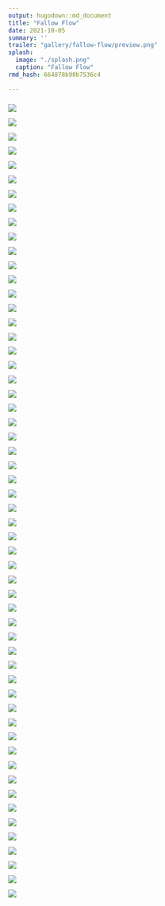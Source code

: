 ```yaml
---
output: hugodown::md_document
title: "Fallow Flow"
date: 2021-10-05
summary: ''
trailer: "gallery/fallow-flow/preview.png"
splash:
  image: "./splash.png"
  caption: "Fallow Flow"
rmd_hash: 664878b90b7536c4

---
```


<div class="highlight">

</div>

<div class="highlight">

<div>
<div class="row p-0 row-cols-1 row-cols-sm-2 row-cols-md-3 row-cols-lg-4" style="margin-left: -.4rem; margin-right: -.4rem; margin-top: 1rem; margin-bottom: 1rem; ">
<div class="card bg-transparent m-0 border-0 collapse.show bs4cards-blahblahblah bs4cards-NA" style="padding: .4rem ; border-width: 0; border-radius: 0 0 0 0 ;">
<a href="https://djnavarro.net/series-fallow-flow/4000/fallow-flow_10_pos1001_seed1012.png">
<img src="https://djnavarro.net/series-fallow-flow/800/fallow-flow_10_pos1001_seed1012.png" class="card-img" style="border-style:solid; border-color:#808080FF; border-width:0; border-radius: 0 0 0 0 ;"/>
</a>
</div>
<div class="card bg-transparent m-0 border-0 collapse.show bs4cards-blahblahblah bs4cards-NA" style="padding: .4rem ; border-width: 0; border-radius: 0 0 0 0 ;">
<a href="https://djnavarro.net/series-fallow-flow/4000/fallow-flow_10_pos1002_seed1118.png">
<img src="https://djnavarro.net/series-fallow-flow/800/fallow-flow_10_pos1002_seed1118.png" class="card-img" style="border-style:solid; border-color:#808080FF; border-width:0; border-radius: 0 0 0 0 ;"/>
</a>
</div>
<div class="card bg-transparent m-0 border-0 collapse.show bs4cards-blahblahblah bs4cards-NA" style="padding: .4rem ; border-width: 0; border-radius: 0 0 0 0 ;">
<a href="https://djnavarro.net/series-fallow-flow/4000/fallow-flow_10_pos1003_seed1157.png">
<img src="https://djnavarro.net/series-fallow-flow/800/fallow-flow_10_pos1003_seed1157.png" class="card-img" style="border-style:solid; border-color:#808080FF; border-width:0; border-radius: 0 0 0 0 ;"/>
</a>
</div>
<div class="card bg-transparent m-0 border-0 collapse.show bs4cards-blahblahblah bs4cards-NA" style="padding: .4rem ; border-width: 0; border-radius: 0 0 0 0 ;">
<a href="https://djnavarro.net/series-fallow-flow/4000/fallow-flow_10_pos1004_seed1056.png">
<img src="https://djnavarro.net/series-fallow-flow/800/fallow-flow_10_pos1004_seed1056.png" class="card-img" style="border-style:solid; border-color:#808080FF; border-width:0; border-radius: 0 0 0 0 ;"/>
</a>
</div>
<div class="card bg-transparent m-0 border-0 collapse.show bs4cards-blahblahblah bs4cards-NA" style="padding: .4rem ; border-width: 0; border-radius: 0 0 0 0 ;">
<a href="https://djnavarro.net/series-fallow-flow/4000/fallow-flow_10_pos1005_seed1057.png">
<img src="https://djnavarro.net/series-fallow-flow/800/fallow-flow_10_pos1005_seed1057.png" class="card-img" style="border-style:solid; border-color:#808080FF; border-width:0; border-radius: 0 0 0 0 ;"/>
</a>
</div>
<div class="card bg-transparent m-0 border-0 collapse.show bs4cards-blahblahblah bs4cards-NA" style="padding: .4rem ; border-width: 0; border-radius: 0 0 0 0 ;">
<a href="https://djnavarro.net/series-fallow-flow/4000/fallow-flow_10_pos1006_seed1160.png">
<img src="https://djnavarro.net/series-fallow-flow/800/fallow-flow_10_pos1006_seed1160.png" class="card-img" style="border-style:solid; border-color:#808080FF; border-width:0; border-radius: 0 0 0 0 ;"/>
</a>
</div>
<div class="card bg-transparent m-0 border-0 collapse.show bs4cards-blahblahblah bs4cards-NA" style="padding: .4rem ; border-width: 0; border-radius: 0 0 0 0 ;">
<a href="https://djnavarro.net/series-fallow-flow/4000/fallow-flow_10_pos1007_seed1095.png">
<img src="https://djnavarro.net/series-fallow-flow/800/fallow-flow_10_pos1007_seed1095.png" class="card-img" style="border-style:solid; border-color:#808080FF; border-width:0; border-radius: 0 0 0 0 ;"/>
</a>
</div>
<div class="card bg-transparent m-0 border-0 collapse.show bs4cards-blahblahblah bs4cards-NA" style="padding: .4rem ; border-width: 0; border-radius: 0 0 0 0 ;">
<a href="https://djnavarro.net/series-fallow-flow/4000/fallow-flow_10_pos1008_seed1021.png">
<img src="https://djnavarro.net/series-fallow-flow/800/fallow-flow_10_pos1008_seed1021.png" class="card-img" style="border-style:solid; border-color:#808080FF; border-width:0; border-radius: 0 0 0 0 ;"/>
</a>
</div>
<div class="card bg-transparent m-0 border-0 collapse.show bs4cards-blahblahblah bs4cards-NA" style="padding: .4rem ; border-width: 0; border-radius: 0 0 0 0 ;">
<a href="https://djnavarro.net/series-fallow-flow/4000/fallow-flow_10_pos1009_seed1086.png">
<img src="https://djnavarro.net/series-fallow-flow/800/fallow-flow_10_pos1009_seed1086.png" class="card-img" style="border-style:solid; border-color:#808080FF; border-width:0; border-radius: 0 0 0 0 ;"/>
</a>
</div>
<div class="card bg-transparent m-0 border-0 collapse.show bs4cards-blahblahblah bs4cards-NA" style="padding: .4rem ; border-width: 0; border-radius: 0 0 0 0 ;">
<a href="https://djnavarro.net/series-fallow-flow/4000/fallow-flow_10_pos1010_seed1168.png">
<img src="https://djnavarro.net/series-fallow-flow/800/fallow-flow_10_pos1010_seed1168.png" class="card-img" style="border-style:solid; border-color:#808080FF; border-width:0; border-radius: 0 0 0 0 ;"/>
</a>
</div>
<div class="card bg-transparent m-0 border-0 collapse.show bs4cards-blahblahblah bs4cards-NA" style="padding: .4rem ; border-width: 0; border-radius: 0 0 0 0 ;">
<a href="https://djnavarro.net/series-fallow-flow/4000/fallow-flow_10_pos1011_seed1123.png">
<img src="https://djnavarro.net/series-fallow-flow/800/fallow-flow_10_pos1011_seed1123.png" class="card-img" style="border-style:solid; border-color:#808080FF; border-width:0; border-radius: 0 0 0 0 ;"/>
</a>
</div>
<div class="card bg-transparent m-0 border-0 collapse.show bs4cards-blahblahblah bs4cards-NA" style="padding: .4rem ; border-width: 0; border-radius: 0 0 0 0 ;">
<a href="https://djnavarro.net/series-fallow-flow/4000/fallow-flow_10_pos1012_seed1030.png">
<img src="https://djnavarro.net/series-fallow-flow/800/fallow-flow_10_pos1012_seed1030.png" class="card-img" style="border-style:solid; border-color:#808080FF; border-width:0; border-radius: 0 0 0 0 ;"/>
</a>
</div>
<div class="card bg-transparent m-0 border-0 collapse.show bs4cards-blahblahblah bs4cards-NA" style="padding: .4rem ; border-width: 0; border-radius: 0 0 0 0 ;">
<a href="https://djnavarro.net/series-fallow-flow/4000/fallow-flow_10_pos1013_seed1170.png">
<img src="https://djnavarro.net/series-fallow-flow/800/fallow-flow_10_pos1013_seed1170.png" class="card-img" style="border-style:solid; border-color:#808080FF; border-width:0; border-radius: 0 0 0 0 ;"/>
</a>
</div>
<div class="card bg-transparent m-0 border-0 collapse.show bs4cards-blahblahblah bs4cards-NA" style="padding: .4rem ; border-width: 0; border-radius: 0 0 0 0 ;">
<a href="https://djnavarro.net/series-fallow-flow/4000/fallow-flow_10_pos1014_seed1033.png">
<img src="https://djnavarro.net/series-fallow-flow/800/fallow-flow_10_pos1014_seed1033.png" class="card-img" style="border-style:solid; border-color:#808080FF; border-width:0; border-radius: 0 0 0 0 ;"/>
</a>
</div>
<div class="card bg-transparent m-0 border-0 collapse.show bs4cards-blahblahblah bs4cards-NA" style="padding: .4rem ; border-width: 0; border-radius: 0 0 0 0 ;">
<a href="https://djnavarro.net/series-fallow-flow/4000/fallow-flow_10_pos1015_seed1034.png">
<img src="https://djnavarro.net/series-fallow-flow/800/fallow-flow_10_pos1015_seed1034.png" class="card-img" style="border-style:solid; border-color:#808080FF; border-width:0; border-radius: 0 0 0 0 ;"/>
</a>
</div>
<div class="card bg-transparent m-0 border-0 collapse.show bs4cards-blahblahblah bs4cards-NA" style="padding: .4rem ; border-width: 0; border-radius: 0 0 0 0 ;">
<a href="https://djnavarro.net/series-fallow-flow/4000/fallow-flow_10_pos1016_seed1176.png">
<img src="https://djnavarro.net/series-fallow-flow/800/fallow-flow_10_pos1016_seed1176.png" class="card-img" style="border-style:solid; border-color:#808080FF; border-width:0; border-radius: 0 0 0 0 ;"/>
</a>
</div>
<div class="card bg-transparent m-0 border-0 collapse.show bs4cards-blahblahblah bs4cards-NA" style="padding: .4rem ; border-width: 0; border-radius: 0 0 0 0 ;">
<a href="https://djnavarro.net/series-fallow-flow/4000/fallow-flow_10_pos1017_seed1038.png">
<img src="https://djnavarro.net/series-fallow-flow/800/fallow-flow_10_pos1017_seed1038.png" class="card-img" style="border-style:solid; border-color:#808080FF; border-width:0; border-radius: 0 0 0 0 ;"/>
</a>
</div>
<div class="card bg-transparent m-0 border-0 collapse.show bs4cards-blahblahblah bs4cards-NA" style="padding: .4rem ; border-width: 0; border-radius: 0 0 0 0 ;">
<a href="https://djnavarro.net/series-fallow-flow/4000/fallow-flow_10_pos1018_seed1032.png">
<img src="https://djnavarro.net/series-fallow-flow/800/fallow-flow_10_pos1018_seed1032.png" class="card-img" style="border-style:solid; border-color:#808080FF; border-width:0; border-radius: 0 0 0 0 ;"/>
</a>
</div>
<div class="card bg-transparent m-0 border-0 collapse.show bs4cards-blahblahblah bs4cards-NA" style="padding: .4rem ; border-width: 0; border-radius: 0 0 0 0 ;">
<a href="https://djnavarro.net/series-fallow-flow/4000/fallow-flow_10_pos1019_seed1023.png">
<img src="https://djnavarro.net/series-fallow-flow/800/fallow-flow_10_pos1019_seed1023.png" class="card-img" style="border-style:solid; border-color:#808080FF; border-width:0; border-radius: 0 0 0 0 ;"/>
</a>
</div>
<div class="card bg-transparent m-0 border-0 collapse.show bs4cards-blahblahblah bs4cards-NA" style="padding: .4rem ; border-width: 0; border-radius: 0 0 0 0 ;">
<a href="https://djnavarro.net/series-fallow-flow/4000/fallow-flow_10_pos1020_seed1014.png">
<img src="https://djnavarro.net/series-fallow-flow/800/fallow-flow_10_pos1020_seed1014.png" class="card-img" style="border-style:solid; border-color:#808080FF; border-width:0; border-radius: 0 0 0 0 ;"/>
</a>
</div>
<div class="card bg-transparent m-0 border-0 collapse.show bs4cards-blahblahblah bs4cards-NA" style="padding: .4rem ; border-width: 0; border-radius: 0 0 0 0 ;">
<a href="https://djnavarro.net/series-fallow-flow/4000/fallow-flow_10_pos1021_seed1149.png">
<img src="https://djnavarro.net/series-fallow-flow/800/fallow-flow_10_pos1021_seed1149.png" class="card-img" style="border-style:solid; border-color:#808080FF; border-width:0; border-radius: 0 0 0 0 ;"/>
</a>
</div>
<div class="card bg-transparent m-0 border-0 collapse.show bs4cards-blahblahblah bs4cards-NA" style="padding: .4rem ; border-width: 0; border-radius: 0 0 0 0 ;">
<a href="https://djnavarro.net/series-fallow-flow/4000/fallow-flow_10_pos1022_seed1013.png">
<img src="https://djnavarro.net/series-fallow-flow/800/fallow-flow_10_pos1022_seed1013.png" class="card-img" style="border-style:solid; border-color:#808080FF; border-width:0; border-radius: 0 0 0 0 ;"/>
</a>
</div>
<div class="card bg-transparent m-0 border-0 collapse.show bs4cards-blahblahblah bs4cards-NA" style="padding: .4rem ; border-width: 0; border-radius: 0 0 0 0 ;">
<a href="https://djnavarro.net/series-fallow-flow/4000/fallow-flow_10_pos1023_seed1183.png">
<img src="https://djnavarro.net/series-fallow-flow/800/fallow-flow_10_pos1023_seed1183.png" class="card-img" style="border-style:solid; border-color:#808080FF; border-width:0; border-radius: 0 0 0 0 ;"/>
</a>
</div>
<div class="card bg-transparent m-0 border-0 collapse.show bs4cards-blahblahblah bs4cards-NA" style="padding: .4rem ; border-width: 0; border-radius: 0 0 0 0 ;">
<a href="https://djnavarro.net/series-fallow-flow/4000/fallow-flow_10_pos1024_seed1054.png">
<img src="https://djnavarro.net/series-fallow-flow/800/fallow-flow_10_pos1024_seed1054.png" class="card-img" style="border-style:solid; border-color:#808080FF; border-width:0; border-radius: 0 0 0 0 ;"/>
</a>
</div>
<div class="card bg-transparent m-0 border-0 collapse.show bs4cards-blahblahblah bs4cards-NA" style="padding: .4rem ; border-width: 0; border-radius: 0 0 0 0 ;">
<a href="https://djnavarro.net/series-fallow-flow/4000/fallow-flow_10_pos1025_seed1190.png">
<img src="https://djnavarro.net/series-fallow-flow/800/fallow-flow_10_pos1025_seed1190.png" class="card-img" style="border-style:solid; border-color:#808080FF; border-width:0; border-radius: 0 0 0 0 ;"/>
</a>
</div>
<div class="card bg-transparent m-0 border-0 collapse.show bs4cards-blahblahblah bs4cards-NA" style="padding: .4rem ; border-width: 0; border-radius: 0 0 0 0 ;">
<a href="https://djnavarro.net/series-fallow-flow/4000/fallow-flow_10_pos1026_seed1134.png">
<img src="https://djnavarro.net/series-fallow-flow/800/fallow-flow_10_pos1026_seed1134.png" class="card-img" style="border-style:solid; border-color:#808080FF; border-width:0; border-radius: 0 0 0 0 ;"/>
</a>
</div>
<div class="card bg-transparent m-0 border-0 collapse.show bs4cards-blahblahblah bs4cards-NA" style="padding: .4rem ; border-width: 0; border-radius: 0 0 0 0 ;">
<a href="https://djnavarro.net/series-fallow-flow/4000/fallow-flow_10_pos1027_seed1159.png">
<img src="https://djnavarro.net/series-fallow-flow/800/fallow-flow_10_pos1027_seed1159.png" class="card-img" style="border-style:solid; border-color:#808080FF; border-width:0; border-radius: 0 0 0 0 ;"/>
</a>
</div>
<div class="card bg-transparent m-0 border-0 collapse.show bs4cards-blahblahblah bs4cards-NA" style="padding: .4rem ; border-width: 0; border-radius: 0 0 0 0 ;">
<a href="https://djnavarro.net/series-fallow-flow/4000/fallow-flow_10_pos1028_seed1153.png">
<img src="https://djnavarro.net/series-fallow-flow/800/fallow-flow_10_pos1028_seed1153.png" class="card-img" style="border-style:solid; border-color:#808080FF; border-width:0; border-radius: 0 0 0 0 ;"/>
</a>
</div>
<div class="card bg-transparent m-0 border-0 collapse.show bs4cards-blahblahblah bs4cards-NA" style="padding: .4rem ; border-width: 0; border-radius: 0 0 0 0 ;">
<a href="https://djnavarro.net/series-fallow-flow/4000/fallow-flow_10_pos1029_seed1045.png">
<img src="https://djnavarro.net/series-fallow-flow/800/fallow-flow_10_pos1029_seed1045.png" class="card-img" style="border-style:solid; border-color:#808080FF; border-width:0; border-radius: 0 0 0 0 ;"/>
</a>
</div>
<div class="card bg-transparent m-0 border-0 collapse.show bs4cards-blahblahblah bs4cards-NA" style="padding: .4rem ; border-width: 0; border-radius: 0 0 0 0 ;">
<a href="https://djnavarro.net/series-fallow-flow/4000/fallow-flow_10_pos1030_seed1199.png">
<img src="https://djnavarro.net/series-fallow-flow/800/fallow-flow_10_pos1030_seed1199.png" class="card-img" style="border-style:solid; border-color:#808080FF; border-width:0; border-radius: 0 0 0 0 ;"/>
</a>
</div>
<div class="card bg-transparent m-0 border-0 collapse.show bs4cards-blahblahblah bs4cards-NA" style="padding: .4rem ; border-width: 0; border-radius: 0 0 0 0 ;">
<a href="https://djnavarro.net/series-fallow-flow/4000/fallow-flow_10_pos1031_seed1101.png">
<img src="https://djnavarro.net/series-fallow-flow/800/fallow-flow_10_pos1031_seed1101.png" class="card-img" style="border-style:solid; border-color:#808080FF; border-width:0; border-radius: 0 0 0 0 ;"/>
</a>
</div>
<div class="card bg-transparent m-0 border-0 collapse.show bs4cards-blahblahblah bs4cards-NA" style="padding: .4rem ; border-width: 0; border-radius: 0 0 0 0 ;">
<a href="https://djnavarro.net/series-fallow-flow/4000/fallow-flow_10_pos1032_seed1053.png">
<img src="https://djnavarro.net/series-fallow-flow/800/fallow-flow_10_pos1032_seed1053.png" class="card-img" style="border-style:solid; border-color:#808080FF; border-width:0; border-radius: 0 0 0 0 ;"/>
</a>
</div>
<div class="card bg-transparent m-0 border-0 collapse.show bs4cards-blahblahblah bs4cards-NA" style="padding: .4rem ; border-width: 0; border-radius: 0 0 0 0 ;">
<a href="https://djnavarro.net/series-fallow-flow/4000/fallow-flow_10_pos1033_seed1028.png">
<img src="https://djnavarro.net/series-fallow-flow/800/fallow-flow_10_pos1033_seed1028.png" class="card-img" style="border-style:solid; border-color:#808080FF; border-width:0; border-radius: 0 0 0 0 ;"/>
</a>
</div>
<div class="card bg-transparent m-0 border-0 collapse.show bs4cards-blahblahblah bs4cards-NA" style="padding: .4rem ; border-width: 0; border-radius: 0 0 0 0 ;">
<a href="https://djnavarro.net/series-fallow-flow/4000/fallow-flow_10_pos1034_seed1016.png">
<img src="https://djnavarro.net/series-fallow-flow/800/fallow-flow_10_pos1034_seed1016.png" class="card-img" style="border-style:solid; border-color:#808080FF; border-width:0; border-radius: 0 0 0 0 ;"/>
</a>
</div>
<div class="card bg-transparent m-0 border-0 collapse.show bs4cards-blahblahblah bs4cards-NA" style="padding: .4rem ; border-width: 0; border-radius: 0 0 0 0 ;">
<a href="https://djnavarro.net/series-fallow-flow/4000/fallow-flow_10_pos1035_seed1186.png">
<img src="https://djnavarro.net/series-fallow-flow/800/fallow-flow_10_pos1035_seed1186.png" class="card-img" style="border-style:solid; border-color:#808080FF; border-width:0; border-radius: 0 0 0 0 ;"/>
</a>
</div>
<div class="card bg-transparent m-0 border-0 collapse.show bs4cards-blahblahblah bs4cards-NA" style="padding: .4rem ; border-width: 0; border-radius: 0 0 0 0 ;">
<a href="https://djnavarro.net/series-fallow-flow/4000/fallow-flow_10_pos1036_seed1172.png">
<img src="https://djnavarro.net/series-fallow-flow/800/fallow-flow_10_pos1036_seed1172.png" class="card-img" style="border-style:solid; border-color:#808080FF; border-width:0; border-radius: 0 0 0 0 ;"/>
</a>
</div>
<div class="card bg-transparent m-0 border-0 collapse.show bs4cards-blahblahblah bs4cards-NA" style="padding: .4rem ; border-width: 0; border-radius: 0 0 0 0 ;">
<a href="https://djnavarro.net/series-fallow-flow/4000/fallow-flow_10_pos1037_seed1072.png">
<img src="https://djnavarro.net/series-fallow-flow/800/fallow-flow_10_pos1037_seed1072.png" class="card-img" style="border-style:solid; border-color:#808080FF; border-width:0; border-radius: 0 0 0 0 ;"/>
</a>
</div>
<div class="card bg-transparent m-0 border-0 collapse.show bs4cards-blahblahblah bs4cards-NA" style="padding: .4rem ; border-width: 0; border-radius: 0 0 0 0 ;">
<a href="https://djnavarro.net/series-fallow-flow/4000/fallow-flow_10_pos1038_seed1107.png">
<img src="https://djnavarro.net/series-fallow-flow/800/fallow-flow_10_pos1038_seed1107.png" class="card-img" style="border-style:solid; border-color:#808080FF; border-width:0; border-radius: 0 0 0 0 ;"/>
</a>
</div>
<div class="card bg-transparent m-0 border-0 collapse.show bs4cards-blahblahblah bs4cards-NA" style="padding: .4rem ; border-width: 0; border-radius: 0 0 0 0 ;">
<a href="https://djnavarro.net/series-fallow-flow/4000/fallow-flow_10_pos1039_seed1114.png">
<img src="https://djnavarro.net/series-fallow-flow/800/fallow-flow_10_pos1039_seed1114.png" class="card-img" style="border-style:solid; border-color:#808080FF; border-width:0; border-radius: 0 0 0 0 ;"/>
</a>
</div>
<div class="card bg-transparent m-0 border-0 collapse.show bs4cards-blahblahblah bs4cards-NA" style="padding: .4rem ; border-width: 0; border-radius: 0 0 0 0 ;">
<a href="https://djnavarro.net/series-fallow-flow/4000/fallow-flow_10_pos1040_seed1078.png">
<img src="https://djnavarro.net/series-fallow-flow/800/fallow-flow_10_pos1040_seed1078.png" class="card-img" style="border-style:solid; border-color:#808080FF; border-width:0; border-radius: 0 0 0 0 ;"/>
</a>
</div>
<div class="card bg-transparent m-0 border-0 collapse.show bs4cards-blahblahblah bs4cards-NA" style="padding: .4rem ; border-width: 0; border-radius: 0 0 0 0 ;">
<a href="https://djnavarro.net/series-fallow-flow/4000/fallow-flow_10_pos1041_seed1192.png">
<img src="https://djnavarro.net/series-fallow-flow/800/fallow-flow_10_pos1041_seed1192.png" class="card-img" style="border-style:solid; border-color:#808080FF; border-width:0; border-radius: 0 0 0 0 ;"/>
</a>
</div>
<div class="card bg-transparent m-0 border-0 collapse.show bs4cards-blahblahblah bs4cards-NA" style="padding: .4rem ; border-width: 0; border-radius: 0 0 0 0 ;">
<a href="https://djnavarro.net/series-fallow-flow/4000/fallow-flow_10_pos1042_seed1006.png">
<img src="https://djnavarro.net/series-fallow-flow/800/fallow-flow_10_pos1042_seed1006.png" class="card-img" style="border-style:solid; border-color:#808080FF; border-width:0; border-radius: 0 0 0 0 ;"/>
</a>
</div>
<div class="card bg-transparent m-0 border-0 collapse.show bs4cards-blahblahblah bs4cards-NA" style="padding: .4rem ; border-width: 0; border-radius: 0 0 0 0 ;">
<a href="https://djnavarro.net/series-fallow-flow/4000/fallow-flow_10_pos1043_seed1092.png">
<img src="https://djnavarro.net/series-fallow-flow/800/fallow-flow_10_pos1043_seed1092.png" class="card-img" style="border-style:solid; border-color:#808080FF; border-width:0; border-radius: 0 0 0 0 ;"/>
</a>
</div>
<div class="card bg-transparent m-0 border-0 collapse.show bs4cards-blahblahblah bs4cards-NA" style="padding: .4rem ; border-width: 0; border-radius: 0 0 0 0 ;">
<a href="https://djnavarro.net/series-fallow-flow/4000/fallow-flow_10_pos1044_seed1197.png">
<img src="https://djnavarro.net/series-fallow-flow/800/fallow-flow_10_pos1044_seed1197.png" class="card-img" style="border-style:solid; border-color:#808080FF; border-width:0; border-radius: 0 0 0 0 ;"/>
</a>
</div>
<div class="card bg-transparent m-0 border-0 collapse.show bs4cards-blahblahblah bs4cards-NA" style="padding: .4rem ; border-width: 0; border-radius: 0 0 0 0 ;">
<a href="https://djnavarro.net/series-fallow-flow/4000/fallow-flow_10_pos1045_seed1193.png">
<img src="https://djnavarro.net/series-fallow-flow/800/fallow-flow_10_pos1045_seed1193.png" class="card-img" style="border-style:solid; border-color:#808080FF; border-width:0; border-radius: 0 0 0 0 ;"/>
</a>
</div>
<div class="card bg-transparent m-0 border-0 collapse.show bs4cards-blahblahblah bs4cards-NA" style="padding: .4rem ; border-width: 0; border-radius: 0 0 0 0 ;">
<a href="https://djnavarro.net/series-fallow-flow/4000/fallow-flow_10_pos1046_seed1031.png">
<img src="https://djnavarro.net/series-fallow-flow/800/fallow-flow_10_pos1046_seed1031.png" class="card-img" style="border-style:solid; border-color:#808080FF; border-width:0; border-radius: 0 0 0 0 ;"/>
</a>
</div>
<div class="card bg-transparent m-0 border-0 collapse.show bs4cards-blahblahblah bs4cards-NA" style="padding: .4rem ; border-width: 0; border-radius: 0 0 0 0 ;">
<a href="https://djnavarro.net/series-fallow-flow/4000/fallow-flow_10_pos1047_seed1136.png">
<img src="https://djnavarro.net/series-fallow-flow/800/fallow-flow_10_pos1047_seed1136.png" class="card-img" style="border-style:solid; border-color:#808080FF; border-width:0; border-radius: 0 0 0 0 ;"/>
</a>
</div>
<div class="card bg-transparent m-0 border-0 collapse.show bs4cards-blahblahblah bs4cards-NA" style="padding: .4rem ; border-width: 0; border-radius: 0 0 0 0 ;">
<a href="https://djnavarro.net/series-fallow-flow/4000/fallow-flow_10_pos1048_seed1189.png">
<img src="https://djnavarro.net/series-fallow-flow/800/fallow-flow_10_pos1048_seed1189.png" class="card-img" style="border-style:solid; border-color:#808080FF; border-width:0; border-radius: 0 0 0 0 ;"/>
</a>
</div>
<div class="card bg-transparent m-0 border-0 collapse.show bs4cards-blahblahblah bs4cards-NA" style="padding: .4rem ; border-width: 0; border-radius: 0 0 0 0 ;">
<a href="https://djnavarro.net/series-fallow-flow/4000/fallow-flow_10_pos1049_seed1108.png">
<img src="https://djnavarro.net/series-fallow-flow/800/fallow-flow_10_pos1049_seed1108.png" class="card-img" style="border-style:solid; border-color:#808080FF; border-width:0; border-radius: 0 0 0 0 ;"/>
</a>
</div>
<div class="card bg-transparent m-0 border-0 collapse.show bs4cards-blahblahblah bs4cards-NA" style="padding: .4rem ; border-width: 0; border-radius: 0 0 0 0 ;">
<a href="https://djnavarro.net/series-fallow-flow/4000/fallow-flow_10_pos1050_seed1175.png">
<img src="https://djnavarro.net/series-fallow-flow/800/fallow-flow_10_pos1050_seed1175.png" class="card-img" style="border-style:solid; border-color:#808080FF; border-width:0; border-radius: 0 0 0 0 ;"/>
</a>
</div>
<div class="card bg-transparent m-0 border-0 collapse.show bs4cards-blahblahblah bs4cards-NA" style="padding: .4rem ; border-width: 0; border-radius: 0 0 0 0 ;">
<a href="https://djnavarro.net/series-fallow-flow/4000/fallow-flow_10_pos1051_seed1015.png">
<img src="https://djnavarro.net/series-fallow-flow/800/fallow-flow_10_pos1051_seed1015.png" class="card-img" style="border-style:solid; border-color:#808080FF; border-width:0; border-radius: 0 0 0 0 ;"/>
</a>
</div>
<div class="card bg-transparent m-0 border-0 collapse.show bs4cards-blahblahblah bs4cards-NA" style="padding: .4rem ; border-width: 0; border-radius: 0 0 0 0 ;">
<a href="https://djnavarro.net/series-fallow-flow/4000/fallow-flow_10_pos1052_seed1027.png">
<img src="https://djnavarro.net/series-fallow-flow/800/fallow-flow_10_pos1052_seed1027.png" class="card-img" style="border-style:solid; border-color:#808080FF; border-width:0; border-radius: 0 0 0 0 ;"/>
</a>
</div>
<div class="card bg-transparent m-0 border-0 collapse.show bs4cards-blahblahblah bs4cards-NA" style="padding: .4rem ; border-width: 0; border-radius: 0 0 0 0 ;">
<a href="https://djnavarro.net/series-fallow-flow/4000/fallow-flow_10_pos1053_seed1130.png">
<img src="https://djnavarro.net/series-fallow-flow/800/fallow-flow_10_pos1053_seed1130.png" class="card-img" style="border-style:solid; border-color:#808080FF; border-width:0; border-radius: 0 0 0 0 ;"/>
</a>
</div>
<div class="card bg-transparent m-0 border-0 collapse.show bs4cards-blahblahblah bs4cards-NA" style="padding: .4rem ; border-width: 0; border-radius: 0 0 0 0 ;">
<a href="https://djnavarro.net/series-fallow-flow/4000/fallow-flow_10_pos1054_seed1085.png">
<img src="https://djnavarro.net/series-fallow-flow/800/fallow-flow_10_pos1054_seed1085.png" class="card-img" style="border-style:solid; border-color:#808080FF; border-width:0; border-radius: 0 0 0 0 ;"/>
</a>
</div>
<div class="card bg-transparent m-0 border-0 collapse.show bs4cards-blahblahblah bs4cards-NA" style="padding: .4rem ; border-width: 0; border-radius: 0 0 0 0 ;">
<a href="https://djnavarro.net/series-fallow-flow/4000/fallow-flow_10_pos1055_seed1080.png">
<img src="https://djnavarro.net/series-fallow-flow/800/fallow-flow_10_pos1055_seed1080.png" class="card-img" style="border-style:solid; border-color:#808080FF; border-width:0; border-radius: 0 0 0 0 ;"/>
</a>
</div>
<div class="card bg-transparent m-0 border-0 collapse.show bs4cards-blahblahblah bs4cards-NA" style="padding: .4rem ; border-width: 0; border-radius: 0 0 0 0 ;">
<a href="https://djnavarro.net/series-fallow-flow/4000/fallow-flow_10_pos1056_seed1112.png">
<img src="https://djnavarro.net/series-fallow-flow/800/fallow-flow_10_pos1056_seed1112.png" class="card-img" style="border-style:solid; border-color:#808080FF; border-width:0; border-radius: 0 0 0 0 ;"/>
</a>
</div>
</div>
</div>

</div>

